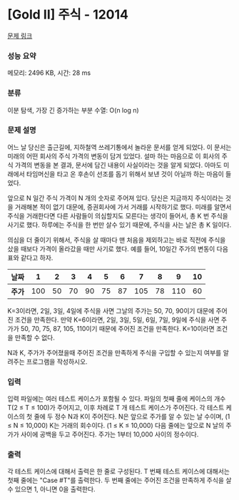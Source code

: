 # [Gold II] 주식 - 12014 

[문제 링크](https://www.acmicpc.net/problem/12014) 

### 성능 요약

메모리: 2496 KB, 시간: 28 ms

### 분류

이분 탐색, 가장 긴 증가하는 부분 수열: O(n log n)

### 문제 설명

<p>어느 날 당신은 출근길에, 지하철역 쓰레기통에서 놀라운 문서를 얻게 되었다. 이 문서는 미래의 어떤 회사의 주식 가격의 변동이 담겨 있었다. 설마 하는 마음으로 이 회사의 주식 가격의 변동을 본 결과, 문서에 담긴 내용이 사실이라는 것을 알게 되었다. 아마도 미래에서 타임머신을 타고 온 후손이 선조를 돕기 위해서 보낸 것이 아닐까 하는 마음이 들었다.</p>

<p>앞으로 N 일간 주식 가격이 N 개의 숫자로 주어져 있다. 당신은 지금까지 주식이라는 것을 거래해본 적이 없기 대문에, 증권회사에 가서 거래를 시작하기로 했다. 미래를 알면서 주식을 거래한다면 다른 사람들이 의심할지도 모른다는 생각이 들어서, 총 K 번 주식을 사기로 했다. 하루에는 주식을 한 번만 살수 있기 때문에, 주식을 사는 날은 총 K 일이다.</p>

<p>의심을 더 줄이기 위해서, 주식을 살 때마다 맨 처음을 제외하고는 바로 직전에 주식을 샀을 때보다 가격이 올라갔을 때만 사기로 했다. 예를 들어, 10일간 주가의 변동이 다음 표와 같다고 하자.</p>

<table class="table table-bordered">
	<thead>
		<tr>
			<th>날짜</th>
			<th>1</th>
			<th>2</th>
			<th>3</th>
			<th>4</th>
			<th>5</th>
			<th>6</th>
			<th>7</th>
			<th>8</th>
			<th>9</th>
			<th>10</th>
		</tr>
	</thead>
	<tbody>
		<tr>
			<th>주가</th>
			<td>100</td>
			<td>50</td>
			<td>70</td>
			<td>90</td>
			<td>75</td>
			<td>87</td>
			<td>105</td>
			<td>78</td>
			<td>110</td>
			<td>60</td>
		</tr>
	</tbody>
</table>

<p>K=3이라면, 2일, 3일, 4일에 주식을 사면 그날의 주가는 50, 70, 90이기 대문에 주어진 조건을 만족한다. 만약 K=6이라면, 2일, 3일, 5일, 6일, 7일, 9일에 주식을 사면 주가가 50, 70, 75, 87, 105, 110이기 때문에 주어진 조건을 만족한다. K=10이라면 조건을 만족할 수 없다.</p>

<p>N과 K, 주가가 주어졌을때 주어진 조건을 만족하게 주식을 구입할 수 있는지 여부를 알려주는 프로그램을 작성하시오.</p>

### 입력 

 <p>입력 파일에는 여러 테스트 케이스가 포함될 수 있다. 파일의 첫째 줄에 케이스의 개수 T(2 ≤ T ≤ 100)가 주어지고, 이후 차례로 T 개 테스트 케이스가 주어진다. 각 테스트 케이스의 첫 줄에 두 정수 N과 K이 주어진다. N은 앞으로 주가를 알 수 있는 날 수이며, (1 ≤ N ≤ 10,000) K는 거래의 회수이다. (1 ≤ K ≤ 10,000) 다음 줄에는 앞으로 N 날의 주가가 사이에 공백을 두고 주어진다. 주가는 1부터 10,000 사이의 정수이다.</p>

### 출력 

 <p>각 테스트 케이스에 대해서 출력은 한 줄로 구성된다. T 번째 테스트 케이스에 대해서는 첫째 줄에는 "Case #T"를 출력한다. 두 번째 줄에는 주어진 조건을 만족하게 주식을 살 수 있으면 1, 아니면 0을 출력한다.</p>

